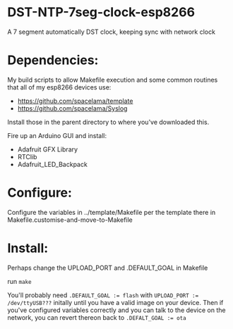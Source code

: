 # DST-NTP-7seg-clock-esp8266
A 7 segment automatically DST clock, keeping sync with network clock

# Dependencies:

My build scripts to allow Makefile execution and some common routines that all of my esp8266 devices use:
 - https://github.com/spacelama/template
 - https://github.com/spacelama/Syslog

Install those in the parent directory to where you've downloaded this.

Fire up an Arduino GUI and install:
 - Adafruit GFX Library
 - RTClib
 - Adafruit_LED_Backpack

# Configure:
Configure the variables in ../template/Makefile per the template there in Makefile.customise-and-move-to-Makefile

# Install:
Perhaps change the UPLOAD_PORT and .DEFAULT_GOAL in Makefile

run `make`

You'll probably need `.DEFAULT_GOAL := flash` with `UPLOAD_PORT := /dev/ttyUSB???` initally until you have a valid image on your device.  Then if you've configured variables correctly and you can talk to the device on the network, you can revert thereon back to `.DEFALT_GOAL := ota`
